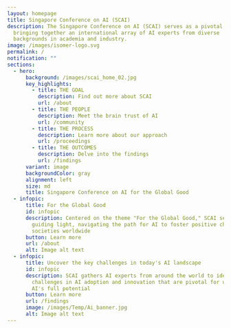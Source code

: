 ```yaml
---
layout: homepage
title: Singapore Conference on AI (SCAI)
description: The Singapore Conference on AI (SCAI) serves as a pivotal nexus,
  bringing together an international array of AI experts from diverse
  backgrounds in academia and industry.
image: /images/isomer-logo.svg
permalink: /
notification: ""
sections:
  - hero:
      background: /images/scai_home_02.jpg
      key_highlights:
        - title: THE GOAL
          description: Find out more about SCAI
          url: /about
        - title: THE PEOPLE
          description: Meet the brain trust of AI
          url: /community
        - title: THE PROCESS
          description: Learn more about our approach
          url: /proceedings
        - title: THE OUTCOMES
          description: Delve into the findings
          url: /findings
      variant: image
      backgroundColor: gray
      alignment: left
      size: md
      title: Singapore Conference on AI for the Global Good
  - infopic:
      title: For the Global Good
      id: infopic
      description: Centered on the theme "For the Global Good," SCAI serves as a
        guiding light, navigating the path for AI to foster positive change in
        societies worldwide
      button: Learn more
      url: /about
      alt: Image alt text
  - infopic:
      title: Uncover the key challenges in today's AI landscape
      id: infopic
      description: SCAI gathers AI experts from around the world to identify critical
        challenges in AI adoption and innovation that are pivotal for unlocking
        AI's full potential
      button: Learn more
      url: /findings
      image: /images/Temp/Ai_banner.jpg
      alt: Image alt text
---
```

